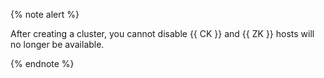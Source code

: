 {% note alert %}

After creating a cluster, you cannot disable {{ CK }} and {{ ZK }} hosts will no longer be available.

{% endnote %}

